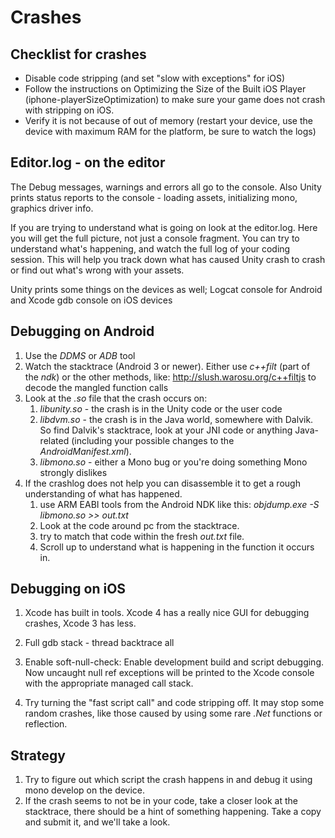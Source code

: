 Crashes
=======


Checklist for crashes
---------------------



* Disable code stripping (and set "slow with exceptions" for iOS)
* Follow the instructions on Optimizing the Size of the Built iOS Player (iphone-playerSizeOptimization) to make sure your game does not crash with stripping on iOS.
* Verify it is not because of out of memory (restart your device, use the device with maximum RAM for the platform, be sure to watch the logs)

Editor.log - on the editor
--------------------------


The Debug messages, warnings and errors all go to the console. Also Unity prints status reports to the console - loading assets, initializing mono, graphics driver info.

If you are trying to understand what is going on look at the editor.log. Here you will get the full picture, not just a console fragment. You can try to understand what's happening, and watch the full log of your coding session. This will help you track down what has caused Unity crash to crash or find out what's wrong with your assets.

Unity prints some things on the devices as well; Logcat console for Android and Xcode gdb console on iOS devices

Debugging on Android
--------------------

1. Use the _DDMS_ or _ADB_ tool
1. Watch the stacktrace (Android 3 or newer). Either use _c++filt_ (part of the _ndk_) or the other methods, like: http://slush.warosu.org/c++filtjs to decode the mangled function calls
1. Look at the _.so_ file that the crash occurs on:
    1. _libunity.so_ - the crash is in the Unity code or the user code
    1. _libdvm.so_ - the crash is in the Java world, somewhere with Dalvik. So find Dalvik's stacktrace, look at your JNI code or anything Java-related (including your possible changes to the _AndroidManifest.xml_).
    1. _libmono.so_ - either a Mono bug or you're doing something Mono strongly dislikes
1. If the crashlog does not help you can disassemble it to get a rough understanding of what has happened.
    1. use ARM EABI tools from the Android NDK like this: _objdump.exe -S libmono.so &gt;&gt; out.txt_
    1. Look at the code around pc from the stacktrace.
    1. try to match that code within the fresh _out.txt_ file.
    1. Scroll up to understand what is happening in the function it occurs in.

Debugging on iOS
----------------

1. Xcode has built in tools. Xcode 4 has a really nice GUI for debugging crashes, Xcode 3 has less.
1. Full gdb stack - thread backtrace all
1. Enable soft-null-check:
Enable development build and script debugging. Now uncaught null ref exceptions will be printed to the Xcode console with the appropriate managed call stack.

1. Try turning the "fast script call" and code stripping off. It may stop some random crashes, like those caused by using some rare _.Net_ functions or reflection.

Strategy
--------

1. Try to figure out which script the crash happens in and debug it using mono develop on the device.
1. If the crash seems to not be in your code, take a closer look at the stacktrace, there should be a hint of something happening. Take a copy and submit it, and we'll take a look.
